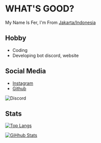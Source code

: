 # WHAT'S GOOD?

My Name Is Fer, I'm From [Jakarta/Indonesia](https://www.google.com/maps/d/u/0/viewer?ie=UTF8&t=h&oe=UTF8&msa=0&mid=1vbsHAWMMoQEBzhb6QxTUZBqDnvM&ll=-6.227818851851578%2C106.83656499999996&z=11)

**Hobby**
---

- Coding
- Developing bot discord, website

**Social Media**
---

- [Instagram](https://instagram.com/frizqq_)
- [Github](https://github.com/Frzqo)

![Discord](https://discord.c99.nl/widget/theme-2/699502281099575428.png)

**Stats**
---

[![Top Langs](https://github-readme-stats.vercel.app/api/top-langs/?username=frzqo&layout=compact&theme=tokyonight)](https://github.com/frzqo)

[![GiHhub Stats](https://github-readme-stats.vercel.app/api?username=frzqo&show_icons=true&theme=tokyonight&count_private=true)](https://github.com/frzqo)
